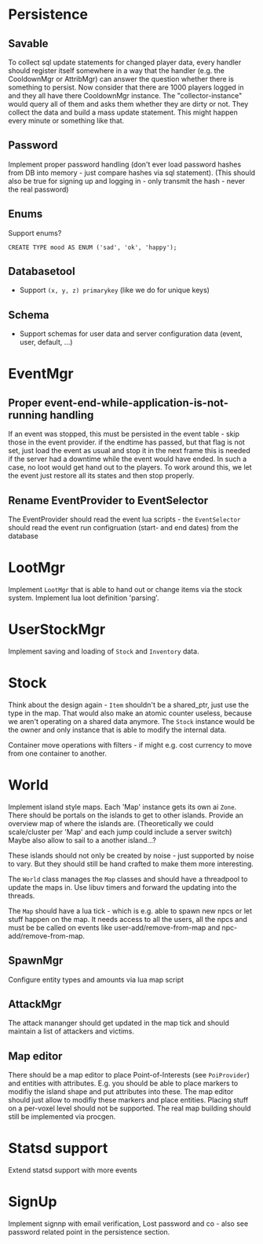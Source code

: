 # Persistence
## Savable

To collect sql update statements for changed player data, every handler should register itself somewhere in a way that the handler (e.g. the CooldownMgr or AttribMgr) can answer the question whether there is something to persist.
Now consider that there are 1000 players logged in and they all have there CooldownMgr instance. The "collector-instance" would query all of them and asks them whether they are dirty or not. They collect the data and build a mass update statement. This might happen every minute or something like that.

## Password

Implement proper password handling (don't ever load password hashes from DB into memory - just compare hashes via sql statement). (This should also be true for signing up and logging in - only transmit the hash - never the real password)

## Enums

Support enums?

    CREATE TYPE mood AS ENUM ('sad', 'ok', 'happy');

## Databasetool

* Support `(x, y, z) primarykey` (like we do for unique keys)

## Schema

* Support schemas for user data and server configuration data (event, user, default, ...)

# EventMgr

## Proper event-end-while-application-is-not-running handling

If an event was stopped, this must be persisted in the event table - skip those in the event provider. if the endtime has passed, but that flag is not set, just load the event as usual and stop it in the next frame this is needed if the server had a downtime while the event would have ended. In such a case, no loot would get hand out to the players. To work around this, we let the event just restore all its states and then stop properly.

## Rename EventProvider to EventSelector

The EventProvider should read the event lua scripts - the `EventSelector` should read the event run configruation (start- and end dates) from the database

# LootMgr

Implement `LootMgr` that is able to hand out or change items via the stock system. Implement lua loot definition 'parsing'.

# UserStockMgr

Implement saving and loading of `Stock` and `Inventory` data.

# Stock

Think about the design again - `Item` shouldn't be a shared_ptr, just use the type in the map. That would also make an atomic counter useless, because we aren't operating on a shared data anymore. The `Stock` instance would be the owner and only instance that is able to modify the internal data.

Container move operations with filters - if might e.g. cost currency to move from one container to another.

# World

Implement island style maps. Each 'Map' instance gets its own ai `Zone`. There should be portals on the islands to get to other islands. Provide an overview map of where the islands are.
(Theoretically we could scale/cluster per 'Map' and each jump could include a server switch)
Maybe also allow to sail to a another island...?

These islands should not only be created by noise - just supported by noise to vary. But they should still be hand crafted to make them more interesting.

The `World` class manages the `Map` classes and should have a threadpool to update the maps in. Use libuv timers and forward the updating into the threads.

The `Map` should have a lua tick - which is e.g. able to spawn new npcs or let stuff happen on the map. It needs access to all the users, all the npcs and must be be called on events like user-add/remove-from-map and npc-add/remove-from-map.

## SpawnMgr

Configure entity types and amounts via lua map script

## AttackMgr

The attack mananger should get updated in the map tick and should maintain a list of attackers and victims.

## Map editor

There should be a map editor to place Point-of-Interests (see `PoiProvider`) and entities with attributes. E.g. you should be able to place markers to modifiy the island shape and put attributes into these. The map editor should just allow to modifiy these markers and place entities. Placing stuff on a per-voxel level should not be supported. The real map building should still be implemented via procgen.

# Statsd support

Extend statsd support with more events

# SignUp

Implement signnp with email verification, Lost password and co - also see password related point in the persistence section.
